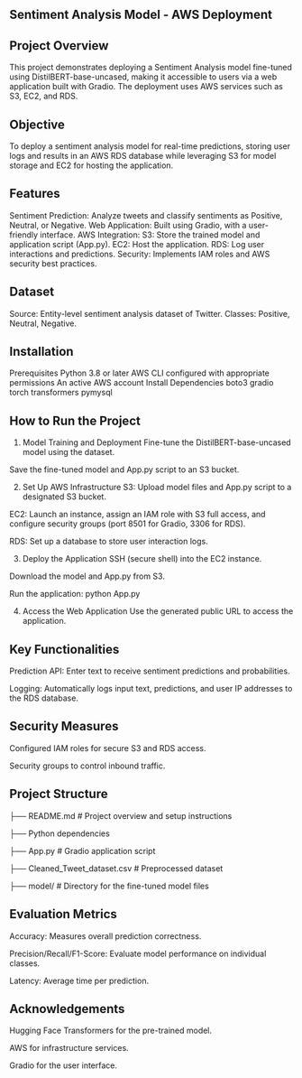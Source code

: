  ## Sentiment Analysis Model - AWS Deployment
## Project Overview
This project demonstrates deploying a Sentiment Analysis model fine-tuned using DistilBERT-base-uncased, making it accessible to users via a web application built with Gradio. The deployment uses AWS services such as S3, EC2, and RDS.

## Objective
To deploy a sentiment analysis model for real-time predictions, storing user logs and results in an AWS RDS database while leveraging S3 for model storage and EC2 for hosting the application.

## Features
Sentiment Prediction: Analyze tweets and classify sentiments as Positive, Neutral, or Negative.
Web Application: Built using Gradio, with a user-friendly interface.
AWS Integration:
S3: Store the trained model and application script (App.py).
EC2: Host the application.
RDS: Log user interactions and predictions.
Security: Implements IAM roles and AWS security best practices.
## Dataset
Source: Entity-level sentiment analysis dataset of Twitter.
Classes: Positive, Neutral, Negative.
## Installation
Prerequisites
Python 3.8 or later
AWS CLI configured with appropriate permissions
An active AWS account
Install Dependencies
boto3
gradio
torch
transformers
pymysql

## How to Run the Project
1. Model Training and Deployment
Fine-tune the DistilBERT-base-uncased model using the dataset.

Save the fine-tuned model and App.py script to an S3 bucket.

2. Set Up AWS Infrastructure
S3: Upload model files and App.py script to a designated S3 bucket.

EC2: Launch an instance, assign an IAM role with S3 full access, and configure security groups (port 8501 for Gradio, 3306 for RDS).

RDS: Set up a database to store user interaction logs.

3. Deploy the Application
SSH (secure shell) into the EC2 instance.

Download the model and App.py from S3.

Run the application:
python App.py 

4. Access the Web Application
Use the generated public URL to access the application.

## Key Functionalities
Prediction API: Enter text to receive sentiment predictions and probabilities.

Logging: Automatically logs input text, predictions, and user IP addresses to the RDS database.

## Security Measures
Configured IAM roles for secure S3 and RDS access.

Security groups to control inbound traffic.

## Project Structure
├── README.md # Project overview and setup instructions

├──  Python dependencies

├── App.py # Gradio application script

├── Cleaned_Tweet_dataset.csv # Preprocessed dataset

├── model/ # Directory for the fine-tuned model files

## Evaluation Metrics
Accuracy: Measures overall prediction correctness.

Precision/Recall/F1-Score: Evaluate model performance on individual classes.

Latency: Average time per prediction.

## Acknowledgements
Hugging Face Transformers for the pre-trained model.

AWS for infrastructure services.

Gradio for the user interface.
